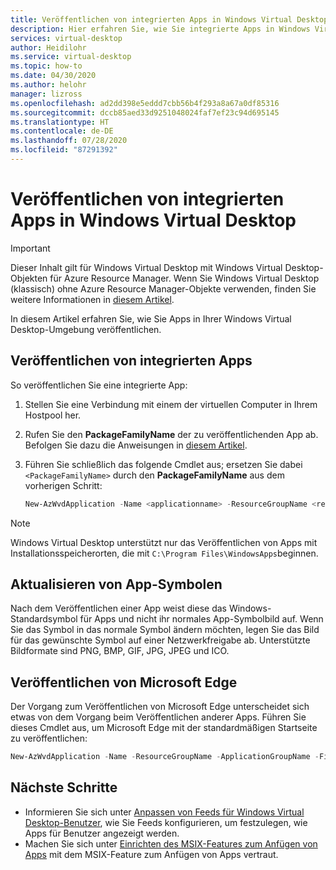 ```yaml
---
title: Veröffentlichen von integrierten Apps in Windows Virtual Desktop – Azure
description: Hier erfahren Sie, wie Sie integrierte Apps in Windows Virtual Desktop veröffentlichen.
services: virtual-desktop
author: Heidilohr
ms.service: virtual-desktop
ms.topic: how-to
ms.date: 04/30/2020
ms.author: helohr
manager: lizross
ms.openlocfilehash: ad2dd398e5eddd7cbb56b4f293a8a67a0df85316
ms.sourcegitcommit: dccb85aed33d9251048024faf7ef23c94d695145
ms.translationtype: HT
ms.contentlocale: de-DE
ms.lasthandoff: 07/28/2020
ms.locfileid: "87291392"
---
```

# <a name="publish-built-in-apps-in-windows-virtual-desktop"></a>Veröffentlichen von integrierten Apps in Windows Virtual Desktop

>[!IMPORTANT]
>Dieser Inhalt gilt für Windows Virtual Desktop mit Windows Virtual Desktop-Objekten für Azure Resource Manager. Wenn Sie Windows Virtual Desktop (klassisch) ohne Azure Resource Manager-Objekte verwenden, finden Sie weitere Informationen in [diesem Artikel](./virtual-desktop-fall-2019/publish-apps-2019.md).

In diesem Artikel erfahren Sie, wie Sie Apps in Ihrer Windows Virtual Desktop-Umgebung veröffentlichen.

## <a name="publish-built-in-apps"></a>Veröffentlichen von integrierten Apps

So veröffentlichen Sie eine integrierte App:

1. Stellen Sie eine Verbindung mit einem der virtuellen Computer in Ihrem Hostpool her.
2. Rufen Sie den **PackageFamilyName** der zu veröffentlichenden App ab. Befolgen Sie dazu die Anweisungen in [diesem Artikel](/powershell/module/appx/get-appxpackage?view=win10-ps/).
3. Führen Sie schließlich das folgende Cmdlet aus; ersetzen Sie dabei `<PackageFamilyName>` durch den **PackageFamilyName** aus dem vorherigen Schritt:

   ```powershell
   New-AzWvdApplication -Name <applicationname> -ResourceGroupName <resourcegroupname> -ApplicationGroupName <appgroupname> -FilePath "shell:appsFolder\<PackageFamilyName>!App" -CommandLineSetting <Allow|Require|DoNotAllow> -IconIndex 0 -IconPath <iconpath> -ShowInPortal:$true
   ```

>[!NOTE]
> Windows Virtual Desktop unterstützt nur das Veröffentlichen von Apps mit Installationsspeicherorten, die mit `C:\Program Files\WindowsApps`beginnen.

## <a name="update-app-icons"></a>Aktualisieren von App-Symbolen

Nach dem Veröffentlichen einer App weist diese das Windows-Standardsymbol für Apps und nicht ihr normales App-Symbolbild auf. Wenn Sie das Symbol in das normale Symbol ändern möchten, legen Sie das Bild für das gewünschte Symbol auf einer Netzwerkfreigabe ab. Unterstützte Bildformate sind PNG, BMP, GIF, JPG, JPEG und ICO.

## <a name="publish-microsoft-edge"></a>Veröffentlichen von Microsoft Edge

Der Vorgang zum Veröffentlichen von Microsoft Edge unterscheidet sich etwas von dem Vorgang beim Veröffentlichen anderer Apps. Führen Sie dieses Cmdlet aus, um Microsoft Edge mit der standardmäßigen Startseite zu veröffentlichen:

```powershell
New-AzWvdApplication -Name -ResourceGroupName -ApplicationGroupName -FilePath "shell:Appsfolder\Microsoft.MicrosoftEdge_8wekyb3d8bbwe!MicrosoftEdge" -CommandLineSetting <Allow|Require|DoNotAllow> -iconPath "C:\Windows\SystemApps\Microsoft.MicrosoftEdge_8wekyb3d8bbwe\microsoftedge.exe" -iconIndex 0 -ShowInPortal:$true
```

## <a name="next-steps"></a>Nächste Schritte

- Informieren Sie sich unter [Anpassen von Feeds für Windows Virtual Desktop-Benutzer](customize-feed-for-virtual-desktop-users.md), wie Sie Feeds konfigurieren, um festzulegen, wie Apps für Benutzer angezeigt werden.
- Machen Sie sich unter [Einrichten des MSIX-Features zum Anfügen von Apps](app-attach.md) mit dem MSIX-Feature zum Anfügen von Apps vertraut.

